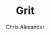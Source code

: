 ---
layout: episode
title: "Grit"
slug: "14"
explicit: false
author: "Chris Alexander"
summary: "How grit can help you succeed"
description: "A psychologist looks at why passion and resilience - or grit - are the secrets to success. With Ella Podmore."
has_image: true
duration: "19:33"
length: 37228544
book:
    title: "Grit: Why passion and resilience are the secrets to success"
    author: "Duckworth"
    link: "http://g.chris-alexander.co.uk?id=1274X516320&xs=1&url=https%3A%2F%2Fwww.amazon.co.uk%2FGrit-passion-resilience-secrets-success%2Fdp%2F1785040200%2Fref%3Dsr_1_3"
---